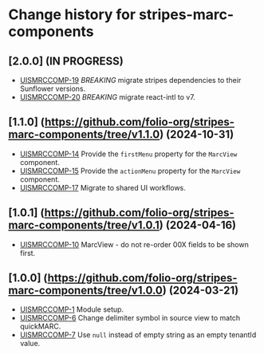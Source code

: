 # Change history for stripes-marc-components

## [2.0.0] (IN PROGRESS)

- [UISMRCCOMP-19](https://issues.folio.org/browse/UISMRCCOMP-19) *BREAKING* migrate stripes dependencies to their Sunflower versions.
- [UISMRCCOMP-20](https://issues.folio.org/browse/UISMRCCOMP-20) *BREAKING* migrate react-intl to v7.


## [1.1.0] (https://github.com/folio-org/stripes-marc-components/tree/v1.1.0) (2024-10-31)

- [UISMRCCOMP-14](https://issues.folio.org/browse/UISMRCCOMP-14) Provide the `firstMenu` property for the `MarcView` component.
- [UISMRCCOMP-15](https://issues.folio.org/browse/UISMRCCOMP-15) Provide the `actionMenu` property for the `MarcView` component.
- [UISMRCCOMP-17](https://issues.folio.org/browse/UISMRCCOMP-17) Migrate to shared UI workflows.

## [1.0.1] (https://github.com/folio-org/stripes-marc-components/tree/v1.0.1) (2024-04-16)

- [UISMRCCOMP-10](https://issues.folio.org/browse/UISMRCCOMP-10) MarcView - do not re-order 00X fields to be shown first.

## [1.0.0] (https://github.com/folio-org/stripes-marc-components/tree/v1.0.0) (2024-03-21)

- [UISMRCCOMP-1](https://issues.folio.org/browse/UISMRCCOMP-1) Module setup.
- [UISMRCCOMP-6](https://issues.folio.org/browse/UISMRCCOMP-6) Change delimiter symbol in source view to match quickMARC.
- [UISMRCCOMP-7](https://issues.folio.org/browse/UISMRCCOMP-7) Use `null` instead of empty string as an empty tenantId value.
